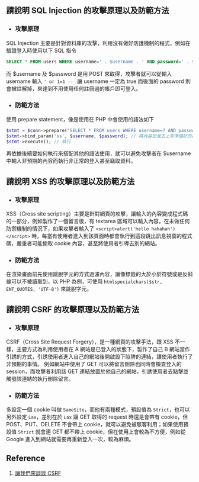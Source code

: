 ## 請說明 SQL Injection 的攻擊原理以及防範方法
- ### 攻擊原理
SQL Injection 主要是針對資料庫的攻擊，利用沒有做好防護機制的程式，例如在驗證登入時使用以下 SQL 指令
```sql
SELECT * FROM users WHERE username=' . $username . ' AND password=' . $password . ' 
```
而 $username 及 $password 是用 POST 來取得，攻擊者就可以從輸入 username 輸入 ```' or 1=1 -- ``` 讓 username 一定為 true 而後面的 password 則會被註解掉，來達到不用使用任何註冊過的帳戶即可登入。

- ### 防範方法
使用 prepare statement，像是使用在 PHP 中會使用的語法如下

```php
$stmt = $conn->prepare("SELECT * FROM users WHERE username=? AND password=?")
$stmt->bind_param('ss', $username, $password); // 將內容加進去上列準備好的指令中，第一個參數 s 代表 string，因為有兩個 string（$username、$password），所以寫兩個 s
$stmt->execute(); // 執行
```
再依據後續要如何執行來搭配其他的語法使用，就可以避免攻擊者在 $username 中輸入非預期的內容而執行非正常的登入甚至竊取資料。


## 請說明 XSS 的攻擊原理以及防範方法
- ### 攻擊原理
XSS（Cross site scripting）主要是針對網頁的攻擊，讓輸入的內容變成程式碼的一部分，例如製作了一個留言版，有 textarea 區域可以輸入內容，在未做任何防禦機制的情況下，如果攻擊者輸入了 ```<script>alert('hello hahahah')</script>``` 時，每當有使用者進入到該頁面時都會執行到這段跳出訊息視窗的程式碼，嚴重者可能偷取 cookie 內容，甚至將使用者引導去別的網站。


- ### 防範方法
在渲染畫面前先使用跳脫字元的方式過濾內容，讓像標籤的大於小於符號或是反斜線可以不被讀取到，以 PHP 為例，可使用 ```htmlspecialchars($str, ENT_QUOTES, 'UTF-8')``` 來跳脫字元。


## 請說明 CSRF 的攻擊原理以及防範方法
- ### 攻擊原理
CSRF（Cross Site Request Forgery），是一種網頁的攻擊手法，跟 XSS 不一樣，主要方式為利用使用者在 A 網站是已登入的狀態下，製作了自己 B 網站當作引誘的方式，引誘使用者進入自己的網站後開啟設下陷阱的連結，讓使用者執行了非預期的事情。
例如網站中使用了 GET 可以將留言刪除也同時會檢查登入的 session，而攻擊者利用該 GET 連結放置於他自己的網站，引誘使用者去點擊並觸發該連結的執行刪除留言。

- ### 防範方法
多設定一個 cookie 叫做 ```SameSite```，而他有兩種模式，預設值為 ```Strict```，也可以另外設定 ```Lax```，差別在於 ```Lax``` 讓 GET 取得的 request 時還是會帶有 cookie，但 POST、PUT、DELETE 不會帶上 cookie，就可以避免被駭客利用；如果使用預設值 ```Strict``` 就會連 GET 都不帶上 cookie，但在使用上會較為不方便，例如從 Google 進入到網站就需要再重新登入一次，較為麻煩。


## Reference
1. [讓我們來談談 CSRF](https://blog.techbridge.cc/2017/02/25/csrf-introduction/)
